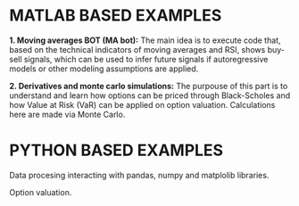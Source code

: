 
# MATLAB BASED EXAMPLES
**1. Moving averages BOT (MA bot):** The main idea is to execute code that, based on the technical indicators of moving averages and RSI, shows buy-sell signals, which can be used to infer future signals if autoregressive models or other modeling assumptions are applied.

**2. Derivatives and monte carlo simulations:** The purpouse of this part is to understand and learn how options can be priced through Black-Scholes and how Value at Risk (VaR) can be applied on option valuation.
Calculations here are made via Monte Carlo.

# PYTHON BASED EXAMPLES
Data procesing interacting with pandas, numpy and matplolib libraries.

Option valuation. 
